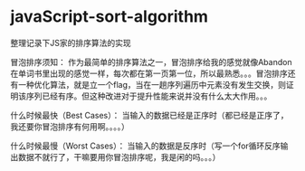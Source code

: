 # javaScript-sort-algorithm
整理记录下JS家的排序算法的实现

冒泡排序须知：
作为最简单的排序算法之一，冒泡排序给我的感觉就像Abandon在单词书里出现的感觉一样，每次都在第一页第一位，所以最熟悉。。。冒泡排序还有一种优化算法，就是立一个flag，当在一趟序列遍历中元素没有发生交换，则证明该序列已经有序。但这种改进对于提升性能来说并没有什么太大作用。。。

什么时候最快（Best Cases）：
当输入的数据已经是正序时（都已经是正序了，我还要你冒泡排序有何用啊。。。。）

什么时候最慢（Worst Cases）：
当输入的数据是反序时（写一个for循环反序输出数据不就行了，干嘛要用你冒泡排序呢，我是闲的吗。。。）
